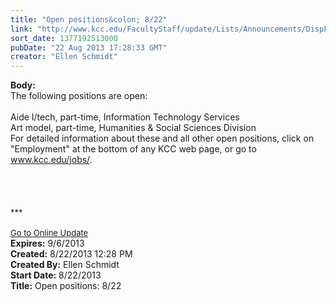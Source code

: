 ```yaml
---
title: "Open positions&colon; 8/22"
link: "http://www.kcc.edu/FacultyStaff/update/Lists/Announcements/DispForm.aspx?ID=1208"
sort_date: 1377192513000
pubDate: "22 Aug 2013 17:28:33 GMT"
creator: "Ellen Schmidt"
---
```


<div><b>Body:</b> <div class="ExternalClass0D2E544DA6DB4DACAB271DE4D6C2767B"><div>The following positions are open: </div>
<div><br />Aide I/tech, part-time, Information Technology Services<br />Art model, part-time, Humanities &amp; Social Sciences Division<br /></div>
<div></div>
<div>For detailed information about these and all other open positions, click on &quot;Employment&quot; at the bottom of any KCC web page, or go to <a href="/jobs">www.kcc.edu/jobs/</a>.</div>
<div></div>
<div></div>
<div>
<div><br /> </div>
<div><br /> </div>
<div><font size="2">***</font></div>
<div><font size="2"></font> </div>
<div><font size="2"></font></div>
<div><font size="2"></font></div>
<div><font size="2"></font></div>
<div><font size="2"><a href="/FacultyStaff/update/Pages/dailyupdate.aspx">Go to Online Update</a></font></div></div></div></div>
<div><b>Expires:</b> 9/6/2013</div>
<div><b>Created:</b> 8/22/2013 12:28 PM</div>
<div><b>Created By:</b> Ellen Schmidt</div>
<div><b>Start Date:</b> 8/22/2013</div>
<div><b>Title:</b> Open positions: 8/22</div>
